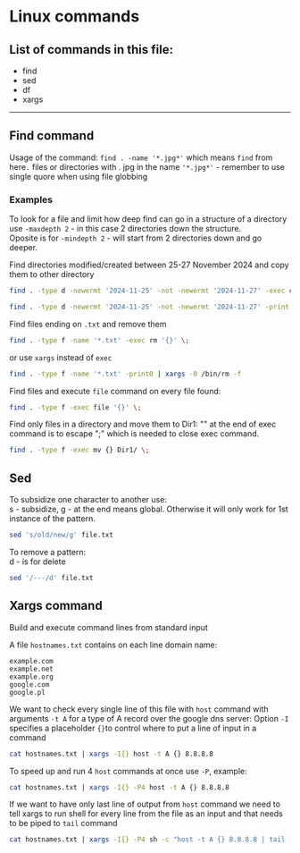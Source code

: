 # Linux commands

## List of commands in this file:

- find
- sed
- df
- xargs

------

## Find command

Usage of the command: `find . -name '*.jpg*'` which means `find` from here`.` files or directories with . jpg in the name `'*.jpg*'` - remember to use single quore when using file globbing

### Examples

To look for a file and limit how deep find can go in a structure of a directory use `-maxdepth 2` - in this case 2 directories down the structure.  
Oposite is for `-mindepth 2`  - will start from 2 directories down and go deeper.

Find directories modified/created between 25-27 November 2024 and copy them to other directory  

```sh
find . -type d -newermt '2024-11-25' -not -newermt '2024-11-27' -exec cp -rp '{}' /tmp/eff_copy/ \;

find . -type d -newermt '2024-11-25' -not -newermt '2024-11-27' -print
```

Find files ending on `.txt` and remove them

```sh
find . -type f -name '*.txt' -exec rm '{}' \;
```
or use `xargs` instead of `exec`
```sh
find . -type f -name '*.txt' -print0 | xargs -0 /bin/rm -f
```
Find files and execute `file` command on every file found:
```sh
find . -type f -exec file '{}' \;
```
Find only files in a directory and move them to Dir1: "\"  at the end of exec command is to escape ";" which is needed to close exec command.
```sh
find . -type f -exec mv {} Dir1/ \;
```

## Sed

To subsidize one character to another use:  
s - subsidize, g - at the end means global. Otherwise it will only work for 1st instance of the pattern.

```sh
sed 's/old/new/g' file.txt
```

To remove a pattern:  
d - is for delete
```sh
sed '/---/d' file.txt
```

## Xargs command

Build and execute command lines from standard input

A file `hostnames.txt` contains on each line domain name:  
```
example.com
example.net
example.org
google.com
google.pl
```
We want to check every single line of this file with `host` command with arguments `-t A` for a type of A record over the google dns server:
Option `-I` specifies a placeholder `{}`to control where to put a line of input in a command  
```sh
cat hostnames.txt | xargs -I{} host -t A {} 8.8.8.8
```
To speed up and run 4 `host` commands at once use `-P`, example:  
```sh
cat hostnames.txt | xargs -I{} -P4 host -t A {} 8.8.8.8
```  
If we want to have only last line of output from `host` command we need to tell xargs to run shell for every line from the file as an input and that needs to be piped to `tail` command
```sh
cat hostnames.txt | xargs -I{} -P4 sh -c "host -t A {} 8.8.8.8 | tail -n1"
```
























